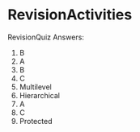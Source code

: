 # RevisionActivities
RevisionQuiz Answers:
1. B
2. A
3. B
4. C
5. Multilevel
6. Hierarchical
7. A
8. C
9. Protected
